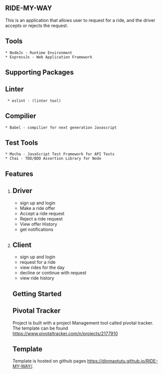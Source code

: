 ## RIDE-MY-WAY

This is an application that allows user to request for a ride, and the driver accepts or rejects the request.

## Tools
    * NodeJs - Runtime Environment
    * ExpressJs - Web Application Framework

## Supporting Packages

   ## Linter
     * eslint - (linter tool)

   ## Compilier
    * Babel - compilier for next generation Javascript
   
   ## Test Tools
    * Mocha - JavaScript Test Framework for API Tests
    * Chai - TDD/BDD Assertion Library for Node
    

## Features

1. ## Driver
     * sign up and login
     *  Make a ride offer
     *  Accept a ride request
     *  Reject a ride request
     *  View offer History
     *  get notifications
    
 2. ## Client
      *  sign up and login
      *  request for a ride
      *  view rides for the day
      *  decline or continue with request
      *  view ride history
     
     
     ## Getting Started

     ## Pivotal Tracker
     Project is built with a project Management tool called pivotal tracker. The template can be found 
     https://www.pivotaltracker.com/n/projects/2177910

     ## Template

     Template is hosted on github pages https://dinmaotutu.github.io/RIDE-MY-WAY/.
     
